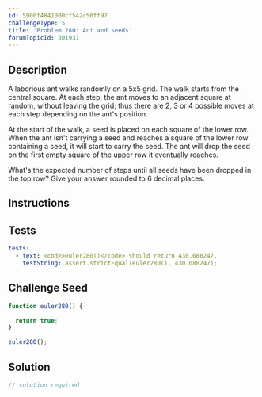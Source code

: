```yaml
---
id: 5900f4841000cf542c50ff97
challengeType: 5
title: 'Problem 280: Ant and seeds'
forumTopicId: 301931
---
```


## Description

<section id='description'>

A laborious ant walks randomly on a 5x5 grid. The walk starts from the central square. At each step, the ant moves to an adjacent square at random, without leaving the grid; thus there are 2, 3 or 4 possible moves at each step depending on the ant's position.

At the start of the walk, a seed is placed on each square of the lower row. When the ant isn't carrying a seed and reaches a square of the lower row containing a seed, it will start to carry the seed. The ant will drop the seed on the first empty square of the upper row it eventually reaches.

What's the expected number of steps until all seeds have been dropped in the top row? Give your answer rounded to 6 decimal places.

</section>

## Instructions

<section id='instructions'>

</section>

## Tests

<section id='tests'>

```yml
tests:
  - text: <code>euler280()</code> should return 430.088247.
    testString: assert.strictEqual(euler280(), 430.088247);

```

</section>

## Challenge Seed

<section id='challengeSeed'>

<div id='js-seed'>

```js
function euler280() {

  return true;
}

euler280();
```

</div>

</section>

## Solution

<section id='solution'>

```js
// solution required
```

</section>
